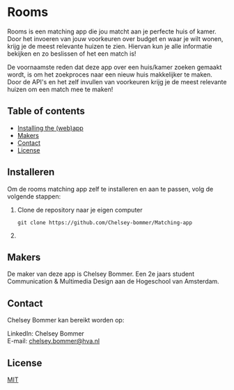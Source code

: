 # Rooms

Rooms is een matching app die jou matcht aan je perfecte huis of kamer. Door het invoeren van jouw voorkeuren over budget en waar je wilt wonen, krijg je de meest relevante huizen te zien. Hiervan kun je alle informatie bekijken en zo beslissen of het een match is!

De voornaamste reden dat deze app over een huis/kamer zoeken gemaakt wordt, is om het zoekproces naar een nieuw huis makkelijker te maken. Door de API's en het zelf invullen van voorkeuren krijg je de meest relevante huizen om een match mee te maken!

## Table of contents

- [Installing the (web)app](#Installeren)
- [Makers](#Makers)
- [Contact](#Contact)
- [License](#License)

## Installeren

Om de rooms matching app zelf te installeren en aan te passen, volg de volgende stappen:

1. Clone de repository naar je eigen computer  

   `git clone https://github.com/Chelsey-bommer/Matching-app`

2. 

## Makers

De maker van deze app is Chelsey Bommer. Een 2e jaars student Communication & Multimedia Design aan de Hogeschool van Amsterdam.

## Contact

Chelsey Bommer kan bereikt worden op:

LinkedIn: Chelsey Bommer  
E-mail: chelsey.bommer@hva.nl

## License

[MIT](https://opensource.org/licenses/MIT)
